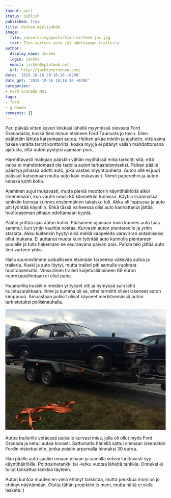 ```yaml
---
layout: post
status: publish
published: true
title: Hetken mielijohde
image:
  file: /assets/img/posts/tien-varteen-jai.jpg
  text: Tien varteen auto jäi odottamaan traileria
author:
  display_name: Jarkko
  login: Jarkko
  email: jarkko@splatweb.net
  url: http://jarkkotervonen.com/
date: '2015-10-16 20:16:16 +0200'
date_gmt: '2015-10-16 18:16:16 +0200'
categories:
- Ford Granada MK1
tags:
- ford
- granada
comments: []
---
```


Pari päivää sitten kaveri linkkasi lähellä myynnissä olevasta Ford Granadasta, koska tiesi minun etsineen Ford Taunusta jo tovin. Eilen päätettiin lähteä katsomaan autoa. Hetken aikaa mietin ja ajattelin, että sama hakea varalta tarrat konttorilta, koska myyjä ei pitänyt vallan mahdottomana ajatusta, että auton pystyisi ajamaan pois.

Harmittavasti matkaan päästiin vähän myöhässä mikä tarkoitti sitä, että valoa ei mahdottomasti ole tarjolla auton tarkastelemiseksi. Paikan päälle päästyä pihassa odotti auto, joka vastasi myyntipuheita. Auton alle ei juuri päässyt katsomaan mutta auto kävi mukavasti. Nimet papereihin ja auton kanssa kohti kotia.

Ajaminen sujui mukavasti, mutta pieniä moottorin käyntihäiriöitä alkoi ilmenemään, kun vauhti nousi 80 kilometriin tunnissa. Käytiin lisäämässä tankkiin bensaa kunnes ensimmäinen takaisku tuli. Akku oli loppussa ja auto piti työntää käyntiin. Ehkä tässä vaiheessa olisi auto kannattanut jättää huoltoaseman pihaan odottamaan kyytiä.

Päätin yrittää ajaa auton kotiin. Pääsimme ajamaan tovin kunnes auto taas sammui, kun yritin vauhtia nostaa. Kurvasin auton pientareelle ja yritin startata. Akku kuitenkin hyytyi eikä meillä kaapeleita varavirran antamiseksi ollut mukana. Ei auttanut muuta kuin työntää auto kunnolla pientareen puolelle ja tulla hakemaan se seuraavana päivän pois. Pahaa teki jättää auto tien varteen yöksi.

Illalla suunnistimme paikalliseen etsimään tarpeeksi väkevää autoa ja traileria. Kuski ja auto löytyi, mutta traileri piti aamulla vuokrata huoltoasemalta. Vinssillinen traileri kuljetusliinoineen 69 euron vuorokausihintaan ei ollut paha.

Huumorilla kuskikin meidän yritykset otti ja hymyssä suin lähti kuljetusurakkaan. Ihme ja kumma oli se, ettei termiitit olleet iskeneet auton kimppuun. Ainoastaan poliisit olivat käyneet merkitsemässä auton tarkistetuksi poliisinauhalla.

<amp-img src="/assets/img/posts/auto-trailerilla.jpg" alt="Auto trailerilla ja kohta kotia kohti" width="4" height="3" layout="responsive">
  <noscript><img src="/assets/img/posts/auto-trailerilla.jpg" alt="Auto trailerilla ja kohta kotia kohti" /></noscript>
</amp-img>

Autoa trailerille vetäessä paikalle kurvasi mies, jolla oli ollut myös Ford Granada ja kehui autoa kovasti. Sattumalta hänellä sattui olemaan iskemätön Fordin viskotuuletin, jonka poistin arpomalla hinnaksi 30 euroa.

Illan päälle auto saatiin omaan pihaan ja samalla selvisi luultavasti syy käyntihäiriöille. Polttoainetankki tai -letku vuotaa läheltä tankkia. Onneksi ei tullut tankattua tankkia täyteen.

Auton kuntoa muuten en vielä ehtinyt tarkistaa, mutta peukkua moni on jo ehtinyt näyttämään. Olutta tähän projektiin jo meni, mutta näitä ei vielä lasketa :)
